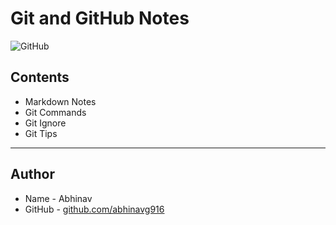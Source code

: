 # Git and GitHub Notes

![GitHub](https://i2.wp.com/supportdriven.com/wp-content/uploads/2017/10/github-logo.png?ssl=1)

## Contents
- Markdown Notes
- Git Commands
- Git Ignore
- Git Tips

---

## Author
* Name - Abhinav
* GitHub - [github.com/abhinavg916](https://github.com/abhinavg916)
